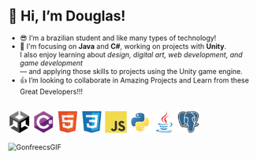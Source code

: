 <h1> 👋 Hi, I’m Douglas! </h1>

- 😎 I’m a brazilian student and like many types of technology!
- 👾 I'm focusing on <strong>Java</strong> and <strong>C#</strong>, working on projects with <strong>Unity</strong>. <br>
  I also enjoy learning about <em>design, digital art, web development, and game development</em> <br>
  — and applying those skills to projects using the Unity game engine.
- 👍 I’m looking to collaborate in Amazing Projects and Learn from these Great Developers!!!

<br>

<div>
  
  <img src="https://raw.githubusercontent.com/devicons/devicon/master/icons/unity/unity-original.svg" height="45px" weight="45px">
  <img src="https://raw.githubusercontent.com/devicons/devicon/master/icons/csharp/csharp-original.svg" height="45px" weight="45px">
  <img src="https://raw.githubusercontent.com/devicons/devicon/master/icons/html5/html5-original.svg" height="45px" weight="45px">
  <img src="https://raw.githubusercontent.com/devicons/devicon/master/icons/css3/css3-original.svg" height="45px" weight="45px">
  <img src="https://raw.githubusercontent.com/devicons/devicon/master/icons/javascript/javascript-original.svg" height="45px" weight="45px">
  <img src="https://raw.githubusercontent.com/devicons/devicon/master/icons/python/python-original.svg" height="45px" weight="45px">
  <img src="https://raw.githubusercontent.com/devicons/devicon/master/icons/java/java-original.svg" height="45px" weight="45px">
  <img src="https://raw.githubusercontent.com/devicons/devicon/master/icons/postgresql/postgresql-original.svg" height="45px" weight="45px">
  <br><br>

  <img src="https://github.com/user-attachments/assets/eb1226ac-cdab-458d-9dfb-17c5edbfc5e7" alt="GonfreecsGIF" width="120">
  
</div>



<!---
DougNSantos/DougNSantos is a ✨ special ✨ repository because its `README.md` (this file) appears on your GitHub profile.
You can click the Preview link to take a look at your changes.
--->
